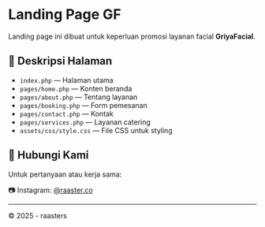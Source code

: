 # Landing Page GF 

Landing page ini dibuat untuk keperluan promosi layanan facial **GriyaFacial**.

## 📄 Deskripsi Halaman

- `index.php` — Halaman utama
- `pages/home.php` — Konten beranda
- `pages/about.php` — Tentang layanan
- `pages/booking.php` — Form pemesanan
- `pages/contact.php` — Kontak
- `pages/services.php` — Layanan catering
- `assets/css/style.css` — File CSS untuk styling

## 📩 Hubungi Kami

Untuk pertanyaan atau kerja sama:

📷 Instagram: [@raaster.co](https://instagram.com/raaster.co)

---

© 2025 - raasters
